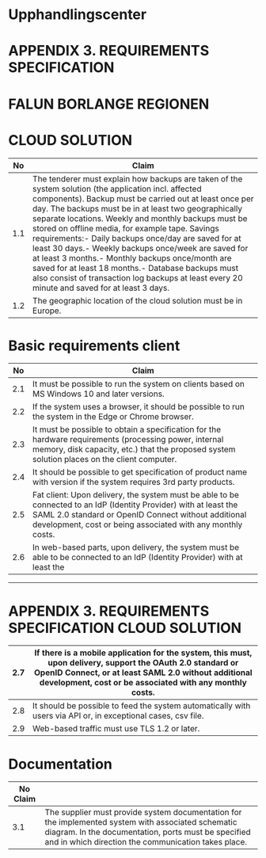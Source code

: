 # Upphandlingscenter

# APPENDIX 3. REQUIREMENTS SPECIFICATION

# FALUN BORLANGE REGIONEN

# CLOUD SOLUTION

|No|Claim|
|---|---|
|1.1|The tenderer must explain how backups are taken of the system solution (the application incl. affected components). Backup must be carried out at least once per day. The backups must be in at least two geographically separate locations. Weekly and monthly backups must be stored on offline media, for example tape. Savings requirements:- Daily backups once/day are saved for at least 30 days.- Weekly backups once/week are saved for at least 3 months.- Monthly backups once/month are saved for at least 18 months.- Database backups must also consist of transaction log backups at least every 20 minute and saved for at least 3 days.|
|1.2|The geographic location of the cloud solution must be in Europe.|

# Basic requirements client

|No|Claim|
|---|---|
|2.1|It must be possible to run the system on clients based on MS Windows 10 and later versions.|
|2.2|If the system uses a browser, it should be possible to run the system in the Edge or Chrome browser.|
|2.3|It must be possible to obtain a specification for the hardware requirements (processing power, internal memory, disk capacity, etc.) that the proposed system solution places on the client computer.|
|2.4|It should be possible to get specification of product name with version if the system requires 3rd party products.|
|2.5|Fat client: Upon delivery, the system must be able to be connected to an IdP (Identity Provider) with at least the SAML 2.0 standard or OpenID Connect without additional development, cost or being associated with any monthly costs.|
|2.6|In web-based parts, upon delivery, the system must be able to be connected to an IdP (Identity Provider) with at least the|
---
# APPENDIX 3. REQUIREMENTS SPECIFICATION CLOUD SOLUTION

|2.7|If there is a mobile application for the system, this must, upon delivery, support the OAuth 2.0 standard or OpenID Connect, or at least SAML 2.0 without additional development, cost or be associated with any monthly costs.|
|---|---|
|2.8|It should be possible to feed the system automatically with users via API or, in exceptional cases, csv file.|
|2.9|Web-based traffic must use TLS 1.2 or later.|

# Documentation

|No Claim| |
|---|---|
|3.1|The supplier must provide system documentation for the implemented system with associated schematic diagram. In the documentation, ports must be specified and in which direction the communication takes place.|